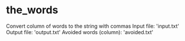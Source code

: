 # the_words
Convert column of words to the string with commas
Input file: 'input.txt'
Output file: 'output.txt'
Avoided words (column): 'avoided.txt'
